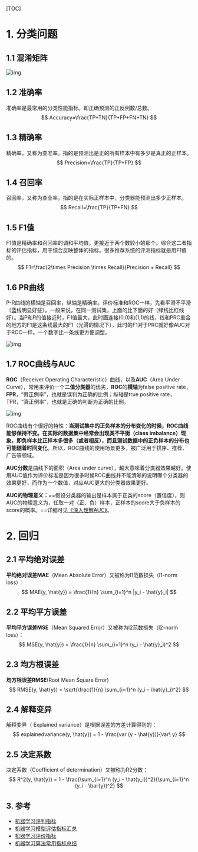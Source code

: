 [TOC]

# 1. 分类问题

## 1.1 混淆矩阵

![img](https://images2017.cnblogs.com/blog/441382/201711/441382-20171122124144868-126705665.png)

## 1.2 准确率

准确率是最常用的分类性能指标。即正确预测的正反例数/总数。
$$
Accuracy=\frac{TP+TN}{TP+FP+FN+TN}
$$

## 1.3 精确率

精确率，又称为查准率。指的是预测出是正的所有样本中有多少是真正的正样本。
$$
Precision=\frac{TP}{TP+FP}
$$

## 1.4 召回率

召回率，又称为查全率。指的是在实际正样本中，分类器能预测出多少正样本。
$$
Recall=\frac{TP}{TP+FN}
$$

## 1.5 F1值

F1值是精确率和召回率的调和平均值，更接近于两个数较小的那个。综合这二者指标的评估指标，用于综合反映整体的指标。很多推荐系统的评测指标就是用F1值的。
$$
F1=\frac{2\times Precision \times Recall}{Precision + Recall}
$$

## 1.6 PR曲线

P-R曲线的横轴是召回率，纵轴是精确率。评价标准和ROC一样，先看平滑不平滑（蓝线明显好些）。一般来说，在同一测试集，上面的比下面的好（绿线比红线好）。当P和R的值接近时，F1值最大，此时画连接(0,0)和(1,1)的线，线和PRC重合的地方的F1是这条线最大的F1（光滑的情况下），此时的F1对于PRC就好像AUC对于ROC一样。一个数字比一条线更方便调型。

![img](https://images2018.cnblogs.com/blog/1180120/201808/1180120-20180806175535104-399967946.png)

## 1.7 ROC曲线与AUC

**ROC**（Receiver Operating Characteristic）曲线，以及**AUC**（Area Under Curve），常用来评价一个**二值分类器**的优劣，**ROC**的**横轴**为false positive rate，**FPR**，“假正例率”，也就是误判为正确的比例；纵轴是true positive rate，TPR，“真正例率”，也就是正确的判断为正确的比例。

![img](https://images2018.cnblogs.com/blog/1180120/201808/1180120-20180806175351853-1846246277.png)

ROC曲线有个很好的特性：**当测试集中的正负样本的分布变化的时候，ROC曲线能够保持不变。在实际的数据集中经常会出现类不平衡（class imbalance）现象，即负样本比正样本多很多（或者相反），而且测试数据中的正负样本的分布也可能随着时间变化**。所以，ROC曲线的使用场景更多，被广泛用于排序、推荐、广告等领域。

**AUC分数**是曲线下的面积（Area under curve），越大意味着分类器效果越好。使用AUC值作为评价标准是因为很多时候ROC曲线并不能清晰的说明哪个分类器的效果更好，而作为一个数值，对应AUC更大的分类器效果更好。

**AUC的物理意义：**==假设分类器的输出是样本属于正类的score（置信度），则AUC的物理意义为，任取一对（正、负）样本，正样本的score大于负样本的score的概率。==详细可见[《深入理解AUC》](https://tracholar.github.io/machine-learning/2018/01/26/auc.html)。

# 2. 回归

## 2.1 平均绝对误差

**平均绝对误差MAE**（Mean Absolute Error）又被称为l1范数损失（l1-norm loss）：
$$
MAE(y, \hat{y}) = \frac{1}{n} \sum_{i=1}^n |y_i - \hat{y}_i|
$$

## 2.2 平均平方误差

**平均平方误差MSE**（Mean Squared Error）又被称为l2范数损失（l2-norm loss）：
$$
MSE(y, \hat{y}) = \frac{1}{n} \sum_{i=1}^n (y_i - \hat{y}_i)^2
$$

## 2.3 均方根误差

**均方根误差RMSE**(Root Mean Square Error)
$$
RMSE(y, \hat{y}) = \sqrt{\frac{1}{n} \sum_{i=1}^n (y_i - \hat{y}_i)^2}
$$

## 2.4 解释变异

解释变异（ Explained variance）是根据误差的方差计算得到的：
$$
explainedvariance(y, \hat{y}) = 1 - \frac{var (y - \hat{y})}{var\ y}
$$

## 2.5 决定系数

决定系数（Coefficient of determination）又被称为R2分数：
$$
R^2(y, \hat{y}) = 1 - \frac{\sum_{i=1}^n (y_i - \hat{y_i})^2}{\sum_{i=1}^n (y_i - \bar{y})^2}
$$
## 3. 参考

- [机器学习评判指标](https://www.cnblogs.com/shouhuxianjian/p/7877911.html)
- [机器学习模型评估指标汇总](https://www.cnblogs.com/zongfa/p/9431807.html)
- [机器学习评价指标](https://blog.csdn.net/weixin_39910711/article/details/82940210)
- [机器学习算法常用指标总结](https://www.cnblogs.com/maybe2030/p/5375175.html)

